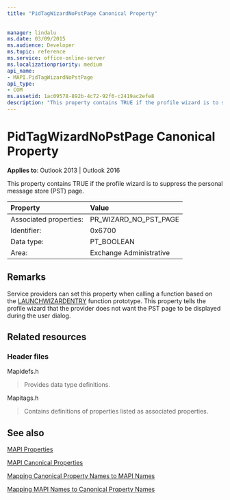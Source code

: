 ```yaml
---
title: "PidTagWizardNoPstPage Canonical Property"
 
 
manager: lindalu
ms.date: 03/09/2015
ms.audience: Developer
ms.topic: reference
ms.service: office-online-server
ms.localizationpriority: medium
api_name:
- MAPI.PidTagWizardNoPstPage
api_type:
- COM
ms.assetid: 1ac09578-892b-4c72-92f6-c2419ac2efe8
description: "This property contains TRUE if the profile wizard is to suppress the personal message store (PST) page."
---
```


# PidTagWizardNoPstPage Canonical Property

  
  
**Applies to**: Outlook 2013 | Outlook 2016 
  
This property contains TRUE if the profile wizard is to suppress the personal message store (PST) page.
  
|Property |Value |
|:-----|:-----|
|Associated properties:  <br/> |PR_WIZARD_NO_PST_PAGE  <br/> |
|Identifier:  <br/> |0x6700  <br/> |
|Data type:  <br/> |PT_BOOLEAN  <br/> |
|Area:  <br/> |Exchange Administrative  <br/> |
   
## Remarks

Service providers can set this property when calling a function based on the [LAUNCHWIZARDENTRY](launchwizardentry.md) function prototype. This property tells the profile wizard that the provider does not want the PST page to be displayed during the user dialog. 
  
## Related resources

### Header files

Mapidefs.h
  
> Provides data type definitions.
    
Mapitags.h
  
> Contains definitions of properties listed as associated properties.
    
## See also



[MAPI Properties](mapi-properties.md)
  
[MAPI Canonical Properties](mapi-canonical-properties.md)
  
[Mapping Canonical Property Names to MAPI Names](mapping-canonical-property-names-to-mapi-names.md)
  
[Mapping MAPI Names to Canonical Property Names](mapping-mapi-names-to-canonical-property-names.md)

